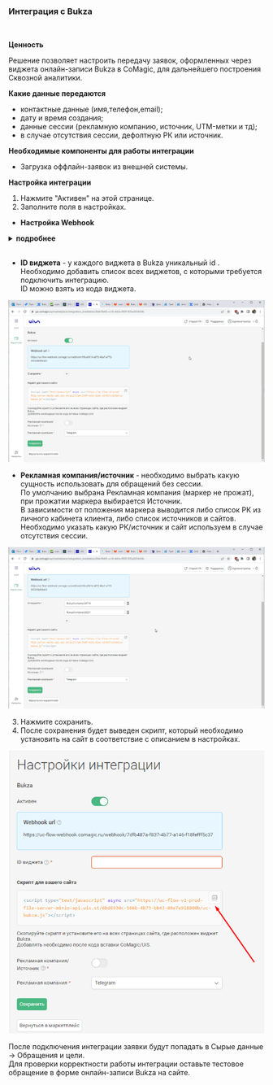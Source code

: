 ### Интеграция с Bukza
<br />

**Ценность**<br />  

Решение позволяет настроить передачу заявок, оформленных через виджета онлайн-записи Bukza в CoMagic, для дальнейшего построения Сквозной аналитики.<br />

 **Какие данные передаются**    
- контактные данные (имя,телефон,email);
- дату и время создания;
- данные сессии (рекламную компанию, источник, UTM-метки и тд);
- в случае отсутствия сессии, дефолтную РК или источник.  <br />

**Необходимые компоненты для работы интеграции**  
- Загрузка оффлайн-заявок из внешней системы. <br />


**Настройка интеграции**  
1. Нажмите "Активен" на этой странице.
2. Заполните поля в настройках. <br />

- **Настройка Webhook**
 <details>
  <summary style="font-weight:bold;"> подробнее </summary>  <br />

	- Шаблоны и интеграции → Веб-запросы → Создать веб-запрос
	  - Указываем название
	  - В URL указываем Webhook url из настроек интеграции
	  - Проставляем галочку POST запрос и в тело добавляем следующий json
	  
		> {  
	"date_time": "[bukza_created_date]",  
	"name": "[bukza_full_name]",  
	"phone": "[bukza_phone]",  
	"email": "[bukza_email]",  
	"message": "Номер заказа: [bukza_order_id]; Код бронирования: [bukza_code]",  
	"visitor_session_id": "[bukza_n2]"  
	}  
	
	  - Сохраняем 
	
	- Триггеры → Добавить задачу 
	  - Добавляем действие "Отправить веб-запрос" и выбираем созданный ранее веб-запрос
	
	  - "Если в заказе несколько бронирований?" выбираем Выполнить для каждого
	
	  - Сохраняем 
	
	![image](bukza_hook.gif)
</details>  

<br />

- **ID виджета** - у каждого виджета в Bukza уникальный id . Необходимо добавить список всех виджетов, с которыми требуется подключить интеграцию.   
ID можно взять из кода виджета. 

![image](bukza_widgets.gif)
<br />

- **Рекламная компания/источник** - необходимо выбрать какую сущность использовать для обращений без сессии.  
По умолчанию выбрана Рекламная компания (маркер не прожат), при прожатии маркера выбирается Источник.  
В зависимости от положения маркера выводится либо список РК из личного кабинета клиента, либо список источников и сайтов. Необходимо указать какую РК/источник и сайт используем в случае отсутствия сессии.

![image](bukza_PK.gif)
<br /> 

3. Нажмите сохранить.
4. После сохранения будет выведен скрипт, который необходимо установить на сайт в соответствие с описанием в настройках.

![image](bukza2.png)
<br />

После подключения интеграции заявки будут попадать в  Сырые данные -> Обращения и цели. <br /> 
Для проверки корректности работы интеграции оставьте тестовое обращение в форме онлайн-записи Bukza на сайте.<br />
